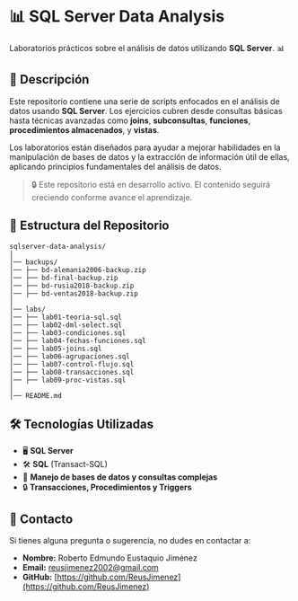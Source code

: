 # 📊 **SQL Server Data Analysis**  

Laboratorios prácticos sobre el análisis de datos utilizando **SQL Server**. 📊  

## 📝 **Descripción**  

Este repositorio contiene una serie de scripts enfocados en el análisis de datos usando **SQL Server**. Los ejercicios cubren desde consultas básicas hasta técnicas avanzadas como **joins**, **subconsultas**, **funciones**, **procedimientos almacenados**, y **vistas**. 

Los laboratorios están diseñados para ayudar a mejorar habilidades en la manipulación de bases de datos y la extracción de información útil de ellas, aplicando principios fundamentales del análisis de datos.

> 🔒 Este repositorio está en desarrollo activo. El contenido seguirá creciendo conforme avance el aprendizaje.  

## 📁 Estructura del Repositorio  

```
sqlserver-data-analysis/  
│  
│── backups/  
│── ├── bd-alemania2006-backup.zip  
│── ├── bd-final-backup.zip  
│── ├── bd-rusia2018-backup.zip  
│── ├── bd-ventas2018-backup.zip  
│  
│── labs/  
│── ├── lab01-teoria-sql.sql  
│── ├── lab02-dml-select.sql  
│── ├── lab03-condiciones.sql  
│── ├── lab04-fechas-funciones.sql  
│── ├── lab05-joins.sql  
│── ├── lab06-agrupaciones.sql  
│── ├── lab07-control-flujo.sql  
│── ├── lab08-transacciones.sql  
│── ├── lab09-proc-vistas.sql  
│  
│── README.md  
```

## 🛠 **Tecnologías Utilizadas**  

- 🖥️ **SQL Server**  
- 🛠️ **SQL** (Transact-SQL)  
- 💾 **Manejo de bases de datos y consultas complejas**  
- 🔒 **Transacciones, Procedimientos y Triggers**  

## 📩 **Contacto**  

Si tienes alguna pregunta o sugerencia, no dudes en contactar a:

- **Nombre:** Roberto Edmundo Eustaquio Jiménez  
- **Email:** [reusjimenez2002@gmail.com](mailto:reusjimenez2002@gmail.com)  
- **GitHub:** [https://github.com/ReusJimenez](https://github.com/ReusJimenez)  
